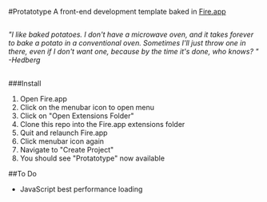 #Protatotype
A front-end development template baked in [Fire.app](http://fireapp.kkbox.com/ "Get Fire.app Here!")
## 
*"I like baked potatoes. I don't have a microwave oven, and it takes forever to bake a potato in a conventional oven. Sometimes I'll just throw one in there, even if I don't want one, because by the time it's done, who knows? "  
-Hedberg*
## 

###Install
1. Open Fire.app
2. Click on the menubar icon to open menu
3. Click on "Open Extensions Folder"
4. Clone this repo into the Fire.app extensions folder
5. Quit and relaunch Fire.app
6. Click menubar icon again
7. Navigate to "Create Project"
8. You should see "Protatotype" now available

##To Do
* JavaScript best performance loading 
